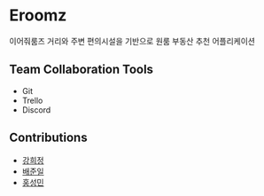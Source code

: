 # Eroomz 
이어줘룸즈
거리와 주변 편의시설을 기반으로 원룸 부동산 추천 어플리케이션

## Team Collaboration Tools
- Git
- Trello
- Discord

## Contributions
- [강희정](https://github.com/Heejeong01110)
- [배준일](https://github.com/baejunil)
- [홍성민](https://github.com/KKodiac)
